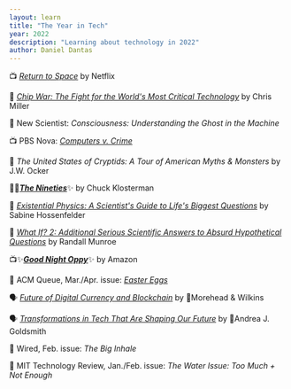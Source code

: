 ```yaml
---
layout: learn
title: "The Year in Tech"
year: 2022
description: "Learning about technology in 2022"
author: Daniel Dantas
---
```


📺 _[Return to Space](https://www.netflix.com/title/81111324)_ by Netflix <!-- 3/3/2025 -->

📕 [*Chip War: The Fight for the World's Most Critical Technology*](https://en.wikipedia.org/wiki/Chip_War:_The_Fight_for_the_World%27s_Most_Critical_Technology) by Chris Miller <!-- 11/18/2023 -->

📔 New Scientist: *Consciousness: Understanding the Ghost in the Machine* <!-- 10/6/2023 -->

📺 PBS Nova: [*Computers v. Crime*](https://www.pbs.org/video/computers-v-crime-um7cco/) <!-- 9/29/2023 -->

📕 *The United States of Cryptids: A Tour of American Myths & Monsters* by J.W. Ocker <!-- 9/5/2023 -->

📕✨[***The Nineties***](https://en.wikipedia.org/wiki/The_Nineties_(book))✨ by Chuck Klosterman <!-- 8/28/2023 -->

📕 [*Existential Physics: A Scientist's Guide to Life's Biggest Questions*](https://en.wikipedia.org/wiki/Existential_Physics) by Sabine Hossenfelder <!-- 5/13/2023 -->

📕 [*What If? 2: Additional Serious Scientific Answers to Absurd Hypothetical Questions*](https://en.wikipedia.org/wiki/What_If%3F_2_(book)) by Randall Munroe <!-- 5/3/2023 -->

📺✨[***Good Night Oppy***](https://www.amazon.com/Good-Night-Oppy-Ryan-White/dp/B0B8JR3XT8/)✨ by Amazon <!-- 1/4/2023 -->

📔 ACM Queue,  Mar./Apr. issue: *[Easter Eggs](https://dl.acm.org/toc/queue/2022/20/2)* <!-- 7/6/2022 -->

🗣️ _[Future of Digital Currency and Blockchain](https://www.youtube.com/watch?v=ttH9JCXjbPE)_ by 🐯Morehead & Wilkins

🗣️ [_Transformations in Tech That Are Shaping Our Future_](https://engineering.princeton.edu/events/alumni-faculty-forum-transformations-tech-are-shaping-our-future) by 🐯Andrea J. Goldsmith

📔 Wired, Feb. issue: *The Big Inhale* <!-- 2/7/2022 -->

📔 MIT Technology Review, Jan./Feb. issue: *The Water Issue: Too Much + Not Enough* <!-- 2/7/2022 -->
